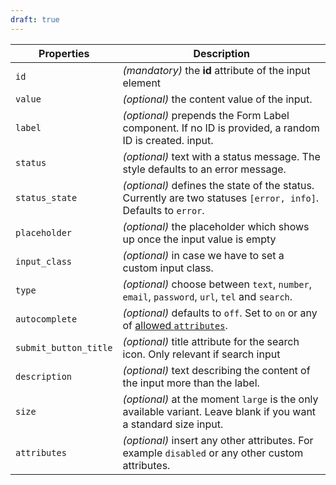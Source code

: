 ```yaml
---
draft: true
---
```


| Properties            | Description                                                                                                                                                      |
| --------------------- | ---------------------------------------------------------------------------------------------------------------------------------------------------------------- |
| `id`                  | _(mandatory)_ the **id** attribute of the input element                                                                                                          |
| `value`               | _(optional)_ the content value of the input.                                                                                                                     |
| `label`               | _(optional)_ prepends the Form Label component. If no ID is provided, a random ID is created. input.                                                             |
| `status`              | _(optional)_ text with a status message. The style defaults to an error message.                                                                                 |
| `status_state`        | _(optional)_ defines the state of the status. Currently are two statuses `[error, info]`. Defaults to `error`.                                                   |
| `placeholder`         | _(optional)_ the placeholder which shows up once the input value is empty                                                                                        |
| `input_class`         | _(optional)_ in case we have to set a custom input class.                                                                                                        |
| `type`                | _(optional)_ choose between `text`, `number`, `email`, `password`, `url`, `tel` and `search`.                                                                    |
| `autocomplete`        | _(optional)_ defaults to `off`. Set to `on` or any of [allowed `attributes`](https://developer.mozilla.org/en-US/docs/Web/HTML/Element/input#attr-autocomplete). |
| `submit_button_title` | _(optional)_ title attribute for the search icon. Only relevant if search input                                                                                  |
| `description`         | _(optional)_ text describing the content of the input more than the label.                                                                                       |
| `size`                | _(optional)_ at the moment `large` is the only available variant. Leave blank if you want a standard size input.                                                 |
| `attributes`          | _(optional)_ insert any other attributes. For example `disabled` or any other custom attributes.                                                                 |
